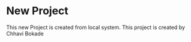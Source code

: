 # New Project

This new Project is created from local system.
This project is created by Chhavi Bokade

